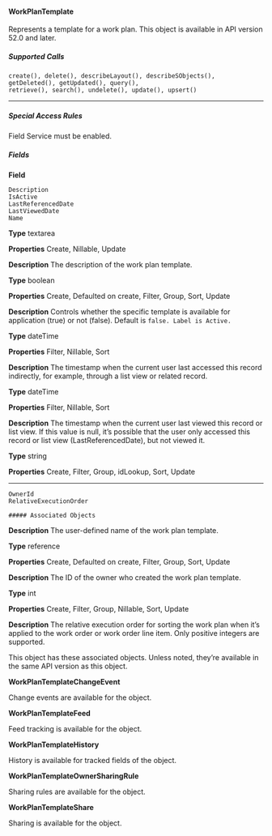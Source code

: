 #### WorkPlanTemplate

Represents a template for a work plan. This object is available in API version 52.0 and later.

##### Supported Calls
```
create(), delete(), describeLayout(), describeSObjects(), getDeleted(), getUpdated(), query(),
retrieve(), search(), undelete(), update(), upsert()

```

-----

##### Special Access Rules

Field Service must be enabled.

##### Fields

**Field**
```
Description
IsActive
LastReferencedDate
LastViewedDate
Name

```

**Type**
textarea

**Properties**
Create, Nillable, Update

**Description**
The description of the work plan template.

**Type**
boolean

**Properties**
Create, Defaulted on create, Filter, Group, Sort, Update

**Description**
Controls whether the specific template is available for application (true) or not (false).
Default is `false. Label is Active.`

**Type**
dateTime

**Properties**
Filter, Nillable, Sort

**Description**
The timestamp when the current user last accessed this record indirectly, for example, through
a list view or related record.

**Type**
dateTime

**Properties**
Filter, Nillable, Sort

**Description**
The timestamp when the current user last viewed this record or list view. If this value is null,
it’s possible that the user only accessed this record or list view (LastReferencedDate),
but not viewed it.

**Type**
string

**Properties**
Create, Filter, Group, idLookup, Sort, Update


-----

```
OwnerId
RelativeExecutionOrder

##### Associated Objects

```

**Description**
The user-defined name of the work plan template.

**Type**
reference

**Properties**
Create, Defaulted on create, Filter, Group, Sort, Update

**Description**
The ID of the owner who created the work plan template.

**Type**
int

**Properties**
Create, Filter, Group, Nillable, Sort, Update

**Description**
The relative execution order for sorting the work plan when it’s applied to the work order or
work order line item. Only positive integers are supported.


This object has these associated objects. Unless noted, they’re available in the same API version as this object.

**WorkPlanTemplateChangeEvent**

Change events are available for the object.

**WorkPlanTemplateFeed**

Feed tracking is available for the object.

**WorkPlanTemplateHistory**

History is available for tracked fields of the object.

**WorkPlanTemplateOwnerSharingRule**

Sharing rules are available for the object.

**WorkPlanTemplateShare**

Sharing is available for the object.
